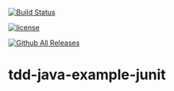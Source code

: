[![Build Status](https://travis-ci.org/deltatronica/tdd-java-example-junit.svg?branch=master)](https://travis-ci.org/deltatronica/tdd-java-example-junit)

[![license](https://img.shields.io/github/license/mashape/apistatus.svg)](https://github.com/deltatronica/tdd-java-example-junit/)

[![Github All Releases](https://img.shields.io/github/downloads/atom/atom/total.svg)](https://travis-ci.org/deltatronica/tdd-java-example-junit)

# tdd-java-example-junit
